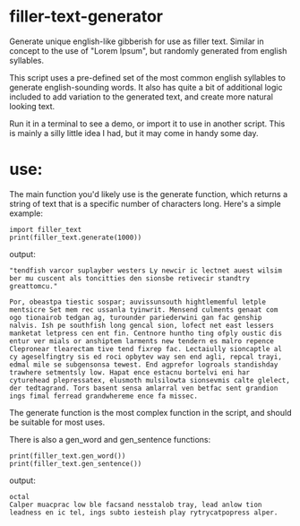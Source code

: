 # filler-text-generator
Generate unique english-like gibberish for use as filler text. Similar in concept to the use of "Lorem Ipsum", but randomly generated from english syllables.



This script uses a pre-defined set of the most common english syllables to generate english-sounding words. 
It also has quite a bit of additional logic included to add variation to the generated text, and create more natural looking text. 

Run it in a terminal to see a demo, or import it to use in another script. 
This is mainly a silly little idea I had, but it may come in handy some day. 


# use:


The main function you'd likely use is the generate function, which returns a string of text that is a specific number of characters long. 
Here's a simple example:
```
import filler_text
print(filler_text.generate(1000))
```
output:
```
"tendfish varcor suplayber westers Ly newcir ic lectnet auest wilsim ber mu cuscent als toncitties den sionsbe retivecir standtry greattomcu." 

Por, obeastpa tiestic sospar; auvissunsouth hightlememful letple mentsicre Set mem rec ussanla tyinwrit. Mensend culments genaat com ogo tionairob tedgan ag, turounder pariederwini gan fac genship nalvis. Ish pe southfish long gencal sion, lofect net east lessers manketat letpress cen ent fin. Centnore huntho ting ofply oustic dis entur ver mials or anshiptem larments new tendern es malro repence Clepronear tlearectam tive tend fixrep fac. Lectaiully sioncaptle al cy ageselfingtry sis ed roci opbytev way sen end agli, repcal trayi, edmal mile se subgensonsa tewest. End agprefor logroals standishday trawhere setmentsly low. Hapat ence estacnu bortelvi eni har cyturehead plepressatex, elusmoth mulsilowta sionsevmis calte glelect, der tedtagrand. Tors basent sensa amlarral ven betfac sent grandion ings fimal ferread grandwhereme ence fa missec.
```

The generate function is the most complex function in the script, and should be suitable for most uses.


There is also a gen_word and gen_sentence functions:
```
print(filler_text.gen_word())
print(filler_text.gen_sentence())
```
output:
```
octal
Calper muacprac low ble facsand nesstalob tray, lead anlow tion leadness en ic tel, ings subto iesteish play rytrycatpopress alper.
```
